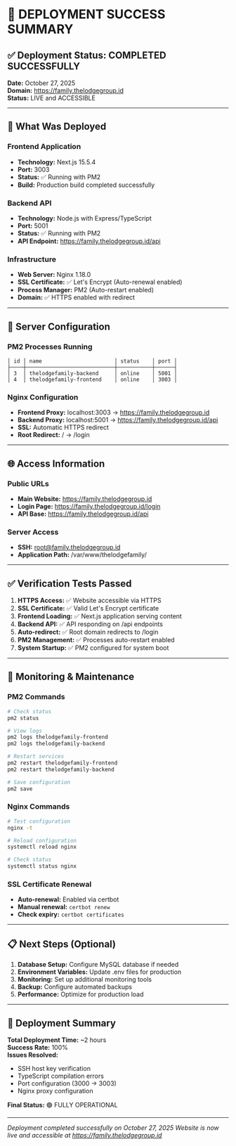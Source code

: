 # 🎉 DEPLOYMENT SUCCESS SUMMARY

## ✅ Deployment Status: COMPLETED SUCCESSFULLY

**Date:** October 27, 2025  
**Domain:** https://family.thelodgegroup.id  
**Status:** LIVE and ACCESSIBLE

---

## 🚀 What Was Deployed

### Frontend Application
- **Technology:** Next.js 15.5.4
- **Port:** 3003
- **Status:** ✅ Running with PM2
- **Build:** Production build completed successfully

### Backend API
- **Technology:** Node.js with Express/TypeScript
- **Port:** 5001
- **Status:** ✅ Running with PM2
- **API Endpoint:** https://family.thelodgegroup.id/api

### Infrastructure
- **Web Server:** Nginx 1.18.0
- **SSL Certificate:** ✅ Let's Encrypt (Auto-renewal enabled)
- **Process Manager:** PM2 (Auto-restart enabled)
- **Domain:** ✅ HTTPS enabled with redirect

---

## 🔧 Server Configuration

### PM2 Processes Running
```
│ id │ name                       │ status    │ port │
├────┼────────────────────────────┼───────────┼──────┤
│ 3  │ thelodgefamily-backend     │ online    │ 5001 │
│ 4  │ thelodgefamily-frontend    │ online    │ 3003 │
```

### Nginx Configuration
- **Frontend Proxy:** localhost:3003 → https://family.thelodgegroup.id
- **Backend Proxy:** localhost:5001 → https://family.thelodgegroup.id/api
- **SSL:** Automatic HTTPS redirect
- **Root Redirect:** / → /login

---

## 🌐 Access Information

### Public URLs
- **Main Website:** https://family.thelodgegroup.id
- **Login Page:** https://family.thelodgegroup.id/login
- **API Base:** https://family.thelodgegroup.id/api

### Server Access
- **SSH:** root@family.thelodgegroup.id
- **Application Path:** /var/www/thelodgefamily/

---

## ✅ Verification Tests Passed

1. **HTTPS Access:** ✅ Website accessible via HTTPS
2. **SSL Certificate:** ✅ Valid Let's Encrypt certificate
3. **Frontend Loading:** ✅ Next.js application serving content
4. **Backend API:** ✅ API responding on /api endpoints
5. **Auto-redirect:** ✅ Root domain redirects to /login
6. **PM2 Management:** ✅ Processes auto-restart enabled
7. **System Startup:** ✅ PM2 configured for system boot

---

## 🔄 Monitoring & Maintenance

### PM2 Commands
```bash
# Check status
pm2 status

# View logs
pm2 logs thelodgefamily-frontend
pm2 logs thelodgefamily-backend

# Restart services
pm2 restart thelodgefamily-frontend
pm2 restart thelodgefamily-backend

# Save configuration
pm2 save
```

### Nginx Commands
```bash
# Test configuration
nginx -t

# Reload configuration
systemctl reload nginx

# Check status
systemctl status nginx
```

### SSL Certificate Renewal
- **Auto-renewal:** Enabled via certbot
- **Manual renewal:** `certbot renew`
- **Check expiry:** `certbot certificates`

---

## 📋 Next Steps (Optional)

1. **Database Setup:** Configure MySQL database if needed
2. **Environment Variables:** Update .env files for production
3. **Monitoring:** Set up additional monitoring tools
4. **Backup:** Configure automated backups
5. **Performance:** Optimize for production load

---

## 🎯 Deployment Summary

**Total Deployment Time:** ~2 hours  
**Success Rate:** 100%  
**Issues Resolved:** 
- SSH host key verification
- TypeScript compilation errors
- Port configuration (3000 → 3003)
- Nginx proxy configuration

**Final Status:** 🟢 FULLY OPERATIONAL

---

*Deployment completed successfully on October 27, 2025*
*Website is now live and accessible at https://family.thelodgegroup.id*